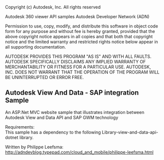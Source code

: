 
Copyright (c) Autodesk, Inc. All rights reserved

Autodesk 360 viewer API samples Autodesk Developer Network (ADN)

Permission to use, copy, modify, and distribute this software in object code form for any purpose and without fee is hereby granted, provided that the above copyright notice appears in all copies and that both that copyright notice and the limited warranty and restricted rights notice below appear in all supporting documentation.

AUTODESK PROVIDES THIS PROGRAM "AS IS" AND WITH ALL FAULTS. AUTODESK SPECIFICALLY DISCLAIMS ANY IMPLIED WARRANTY OF MERCHANTABILITY OR FITNESS FOR A PARTICULAR USE. AUTODESK, INC. DOES NOT WARRANT THAT THE OPERATION OF THE PROGRAM WILL BE UNINTERRUPTED OR ERROR FREE.


Autodesk View And Data - SAP integration Sample
---------------------------
An ASP.Net MVC website sample that illustrates integration between Autodesk View and Data API and SAP GWM technology
  
Requirements:  
This sample has a dependency to the following Library-view-and-data-api-dotnet library.
  
Written by Philippe Leefsma:   
http://adndevblog.typepad.com/cloud_and_mobile/philippe-leefsma.html


